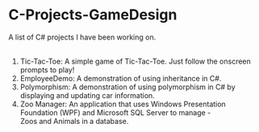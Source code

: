 # C-Projects-GameDesign</br>
A list of C# projects I have been working on.</br>
</br>
1. Tic-Tac-Toe: A simple game of Tic-Tac-Toe. Just follow the onscreen prompts to play!</br>
2. EmployeeDemo: A demonstration of using inheritance in C#.</br>
3. Polymorphism: A demonstration of using polymorphism in C# by displaying and updating car information.
4. Zoo Manager: An application that uses Windows Presentation Foundation (WPF) and Microsoft SQL Server to manage -</br>
                Zoos and Animals in a database.
